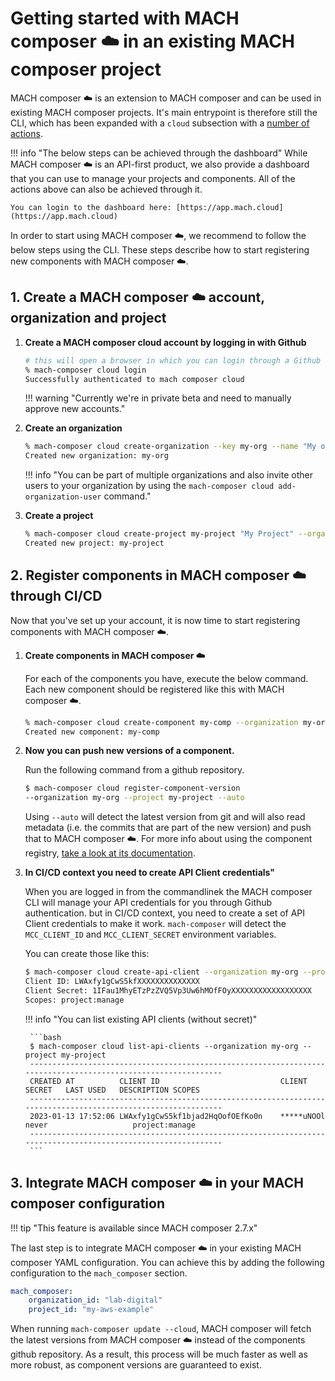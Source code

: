 # Getting started with MACH composer ☁️ in an existing MACH composer project

MACH composer ☁️ is an extension to MACH composer and can be used in existing
MACH composer projects. It's main entrypoint is therefore still the CLI, which
has been expanded with a `cloud` subsection with a [number of
actions](../reference/cli.md#cloud).

!!! info "The below steps can be achieved through the dashboard" 
    While MACH composer ☁️ is an API-first product, we also provide a dashboard that
    you can use to manage your projects and components. All of the actions above
     can also be achieved through it.

    You can login to the dashboard here: [https://app.mach.cloud](https://app.mach.cloud)


In order to start using MACH composer ☁️, we recommend to follow the below steps
using the CLI. These steps describe how to start registering new components with
MACH composer ☁️.

## 1. Create a MACH composer ☁️ account, organization and project

1. **Create a MACH composer cloud account by logging in with Github**

    ```bash
    # this will open a browser in which you can login through a Github account
    % mach-composer cloud login
    Successfully authenticated to mach composer cloud
    ```

    !!! warning "Currently we're in private beta and need to manually approve new accounts."


2. **Create an organization**
    ```bash
    % mach-composer cloud create-organization --key my-org --name "My org name"
    Created new organization: my-org
    ```

    !!! info "You can be part of multiple organizations and also invite other users to your organization by using the `mach-composer cloud add-organization-user` command."

3. **Create a project**
    ```bash
    % mach-composer cloud create-project my-project "My Project" --organization my-org
    Created new project: my-project
    ```


## 2. Register components in MACH composer ☁️ through CI/CD

Now that you've set up your account, it is now time to start registering
components with MACH composer ☁️. 

1. **Create components in MACH composer ☁️**

    For each of the components you have, execute the below command. Each new
    component should be registered like this with MACH composer ☁️.

    ```bash
    % mach-composer cloud create-component my-comp --organization my-org --project my-project
    Created new component: my-comp
    ```

2. **Now you can push new versions of a component.**

    Run the following command from a github repository.

    ```bash
    $ mach-composer cloud register-component-version
    --organization my-org --project my-project --auto
    ``` 

    Using `--auto` will detect the latest version from git and will also read
    metadata (i.e. the commits that are part of the new version) and push that
    to MACH composer ☁️. For more info about using the component registry, [take
    a look at its documentation](component-registry.md).

3. **In CI/CD context you need to create API Client credentials"**
    
    When you are logged in from the commandlinek the MACH composer CLI will
    manage your API credentials for you through Github authentication. but in
    CI/CD context, you need to create a set of API Client credentials to make it
    work. `mach-composer` will detect the `MCC_CLIENT_ID` and
    `MCC_CLIENT_SECRET` environment variables. 

    You can create those like this:

    ```bash
    $ mach-composer cloud create-api-client --organization my-org --project my-project
    Client ID: LWAxfy1gCwS5kfXXXXXXXXXXXXXX
    Client Secret: 1IFau1MhyETzPzZVQ5Vp3Uw6hMOfFOyXXXXXXXXXXXXXXXXXX
    Scopes: project:manage
    ```

    !!! info "You can list existing API clients (without secret)"

        ```bash
        $ mach-composer cloud list-api-clients --organization my-org --project my-project
        --------------------------------------------------------------------------------------------------------------
        CREATED AT         	CLIENT ID                       	CLIENT SECRET	LAST USED	DESCRIPTION	SCOPES        	
        --------------------------------------------------------------------------------------------------------------
        2023-01-13 17:52:06	LWAxfy1gCwS5kf1bjad2HqOofOEfKo0n	*****uNOOl   	never    	           	project:manage	
        --------------------------------------------------------------------------------------------------------------
        ```

## 3. Integrate MACH composer ☁️ in your MACH composer configuration

!!! tip "This feature is available since MACH composer 2.7.x"

The last step is to integrate MACH composer ☁️ in your existing MACH composer
YAML configuration. You can achieve this by adding the following configuration
to the `mach_composer` section.

```yaml
mach_composer:
    organization_id: "lab-digital"
    project_id: "my-aws-example"
```

When running `mach-composer update --cloud`, MACH composer will fetch the latest
versions from MACH composer ☁️ instead of the components github repository. As a
result, this process will be much faster as well as more robust, as component
versions are guaranteed to exist.
